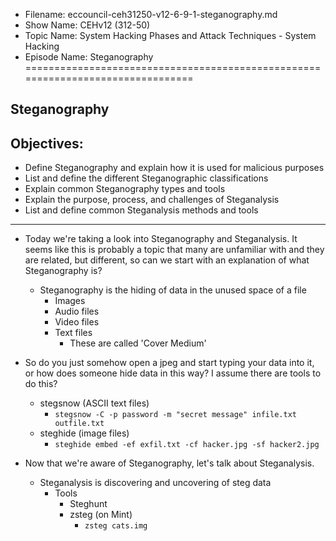 - Filename: eccouncil-ceh31250-v12-6-9-1-steganography.md
- Show Name: CEHv12 (312-50)
- Topic Name: System Hacking Phases and Attack Techniques - System Hacking
- Episode Name: Steganography
================================================================================


Steganography
--------------------------------------------------------------------------------

Objectives:
--------------------------------------------------------------------------------
- Define Steganography and explain how it is used for malicious purposes
- List and define the different Steganographic classifications
- Explain common Steganography types and tools
- Explain the purpose, process, and challenges of Steganalysis
- List and define common Steganalysis methods and tools
--------------------------------------------------------------------------------

+ Today we're taking a look into Steganography and Steganalysis. It seems like
  this is probably a topic that many are unfamiliar with and they are related,
  but different, so can we start with an explanation of what Steganography is?
  - Steganography is the hiding of data in the unused space of a file
    + Images
    + Audio files
    + Video files
    + Text files
      - These are called 'Cover Medium'

+ So do you just somehow open a jpeg and start typing your data into it, or
  how does someone hide data in this way? I assume there are tools to do this?
  - stegsnow (ASCII text files)
    + `stegsnow -C -p password -m "secret message" infile.txt outfile.txt`
  - steghide (image files)
    + `steghide embed -ef exfil.txt -cf hacker.jpg -sf hacker2.jpg`

+ Now that we're aware of Steganography, let's talk about Steganalysis. 
  - Steganalysis is discovering and uncovering of steg data
    + Tools
      - Steghunt
      - zsteg (on Mint)
        + `zsteg cats.img`
